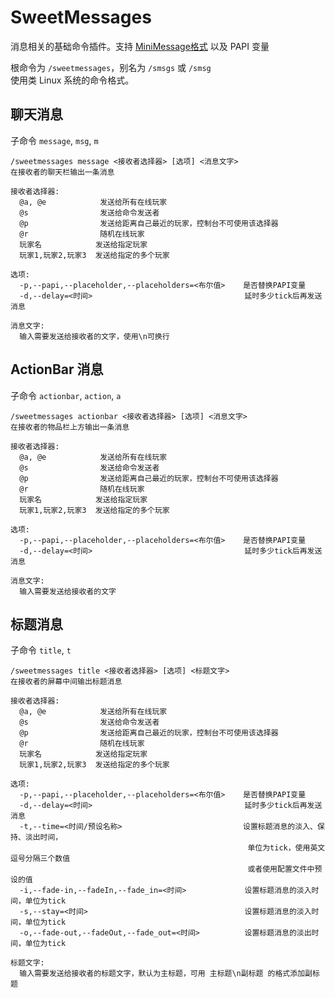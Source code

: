 # SweetMessages

消息相关的基础命令插件。支持 [MiniMessage格式](https://docs.advntr.dev/minimessage/format.html) 以及 PAPI 变量

根命令为 `/sweetmessages`，别名为 `/smsgs` 或 `/smsg`  
使用类 Linux 系统的命令格式。

## 聊天消息
子命令 `message`, `msg`, `m`
```
/sweetmessages message <接收者选择器> [选项] <消息文字>
在接收者的聊天栏输出一条消息

接收者选择器:
  @a, @e            发送给所有在线玩家
  @s                发送给命令发送者
  @p                发送给距离自己最近的玩家，控制台不可使用该选择器
  @r                随机在线玩家
  玩家名            发送给指定玩家
  玩家1,玩家2,玩家3  发送给指定的多个玩家

选项:
  -p,--papi,--placeholder,--placeholders=<布尔值>    是否替换PAPI变量
  -d,--delay=<时间>                                  延时多少tick后再发送消息

消息文字:
  输入需要发送给接收者的文字，使用\n可换行

```

## ActionBar 消息
子命令 `actionbar`, `action`, `a`
```
/sweetmessages actionbar <接收者选择器> [选项] <消息文字>
在接收者的物品栏上方输出一条消息

接收者选择器:
  @a, @e            发送给所有在线玩家
  @s                发送给命令发送者
  @p                发送给距离自己最近的玩家，控制台不可使用该选择器
  @r                随机在线玩家
  玩家名            发送给指定玩家
  玩家1,玩家2,玩家3  发送给指定的多个玩家

选项:
  -p,--papi,--placeholder,--placeholders=<布尔值>    是否替换PAPI变量
  -d,--delay=<时间>                                  延时多少tick后再发送消息

消息文字:
  输入需要发送给接收者的文字

```

## 标题消息
子命令 `title`, `t`
```
/sweetmessages title <接收者选择器> [选项] <标题文字>
在接收者的屏幕中间输出标题消息

接收者选择器:
  @a, @e            发送给所有在线玩家
  @s                发送给命令发送者
  @p                发送给距离自己最近的玩家，控制台不可使用该选择器
  @r                随机在线玩家
  玩家名            发送给指定玩家
  玩家1,玩家2,玩家3  发送给指定的多个玩家

选项:
  -p,--papi,--placeholder,--placeholders=<布尔值>    是否替换PAPI变量
  -d,--delay=<时间>                                  延时多少tick后再发送消息
  -t,--time=<时间/预设名称>                           设置标题消息的淡入、保持、淡出时间，
                                                     单位为tick，使用英文逗号分隔三个数值
                                                     或者使用配置文件中预设的值
  -i,--fade-in,--fadeIn,--fade_in=<时间>             设置标题消息的淡入时间，单位为tick
  -s,--stay=<时间>                                   设置标题消息的淡入时间，单位为tick
  -o,--fade-out,--fadeOut,--fade_out=<时间>          设置标题消息的淡出时间，单位为tick

标题文字:
  输入需要发送给接收者的标题文字，默认为主标题，可用 主标题\n副标题 的格式添加副标题

```
